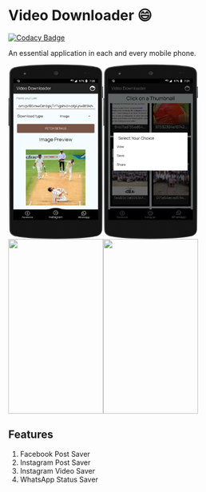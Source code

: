 # Video Downloader :smile:

[![Codacy Badge](https://api.codacy.com/project/badge/Grade/772a381f3a8d405f945210fc885d4279)](https://app.codacy.com/manual/capturemathan/VideoDownloader?utm_source=github.com&utm_medium=referral&utm_content=capturemathan/VideoDownloader&utm_campaign=Badge_Grade_Dashboard)

An essential application in each and every mobile phone.

<img align="left" width="190" height="350" src="https://github.com/capturemathan/VideoDownloader/blob/master/Screenshots/Instagram.png">
<img align="center" width="190" height="350" src="https://github.com/capturemathan/VideoDownloader/blob/master/Screenshots/Whatsapp.png">
<img align="left" width="190" height="350" src="https://github.com/capturemathan/VideoDownloader/blob/master/Screenshots/Facebook.png">
<img align="center" width="190" height="350" src="https://github.com/capturemathan/VideoDownloader/blob/master/Screenshots/About.png">

## Features
1. Facebook Post Saver</br>
2. Instagram Post Saver</br>
3. Instagram Video Saver</br>
4. WhatsApp Status Saver
